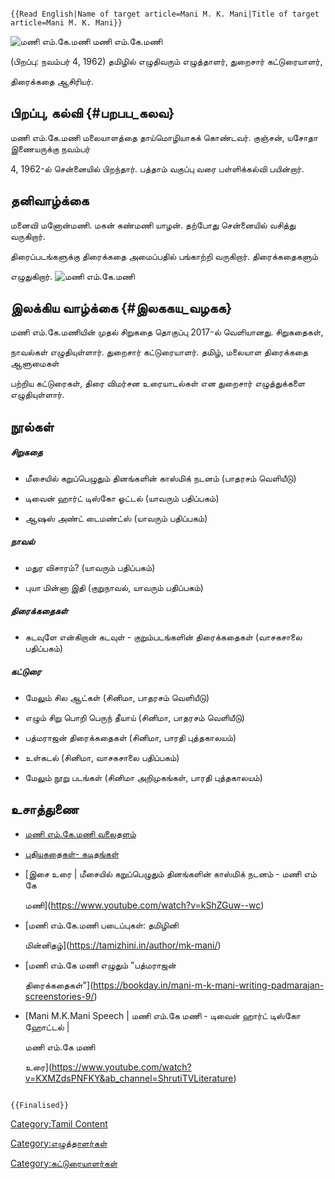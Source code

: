 ```{=mediawiki}
{{Read English|Name of target article=Mani M. K. Mani|Title of target article=Mani M. K. Mani}}
```
![மணி எம்.கே.மணி](மணி_எம்.கே.மணி.jpg "மணி எம்.கே.மணி") மணி எம்.கே.மணி
(பிறப்பு: நவம்பர் 4, 1962) தமிழில் எழுதிவரும் எழுத்தாளர், துறைசார் கட்டுரையாளர்,
திரைக்கதை ஆசிரியர்.

## பிறப்பு, கல்வி {#பறபப_கலவ}

மணி எம்.கே.மணி மலையாளத்தை தாய்மொழியாகக் கொண்டவர். குஞ்சன், யசோதா இணையருக்கு நவம்பர்
4, 1962-ல் சென்னையில் பிறந்தார். பத்தாம் வகுப்பு வரை பள்ளிக்கல்வி பயின்றார்.

## தனிவாழ்க்கை

மனைவி மனோன்மணி. மகன் கண்மணி யாழன். தற்போது சென்னையில் வசித்து வருகிறார்.
திரைப்படங்களுக்கு திரைக்கதை அமைப்பதில் பங்காற்றி வருகிறார். திரைக்கதைகளும்
எழுதுகிறார். ![மணி எம்.கே.மணி](மணி_எம்.கே.மணி2.png "மணி எம்.கே.மணி")

## இலக்கிய வாழ்க்கை {#இலககய_வழகக}

மணி எம்.கே.மணியின் முதல் சிறுகதை தொகுப்பு 2017-ல் வெளியானது. சிறுகதைகள்,
நாவல்கள் எழுதியுள்ளார். துறைசார் கட்டுரையாளர். தமிழ், மலையாள திரைக்கதை ஆளுமைகள்
பற்றிய கட்டுரைகள், திரை விமர்சன உரையாடல்கள் என துறைசார் எழுத்துக்களை எழுதியுள்ளார்.

## நூல்கள்

##### சிறுகதை

-   மீசையில் கறுப்பெழுதும் தினங்களின் காஸ்மிக் நடனம் (பாதரசம் வெளியீடு)
-   டிவைன் ஹார்ட் டிஸ்கோ ஓட்டல் (யாவரும் பதிப்பகம்)
-   ஆஷஸ் அண்ட் டைமண்ட்ஸ் (யாவரும் பதிப்பகம்)

##### நாவல்

-   மதுர விசாரம்? (யாவரும் பதிப்பகம்)
-   புயா மின்னா இதி (குறுநாவல், யாவரும் பதிப்பகம்)

##### திரைக்கதைகள்

-   கடவுளே என்கிறான் கடவுள் - குறும்படங்களின் திரைக்கதைகள் (வாசகசாலை பதிப்பகம்)

##### கட்டுரை

-   மேலும் சில ஆட்கள் (சினிமா, பாதரசம் வெளியீடு)
-   எழும் சிறு பொறி பெருந் தீயாய் (சினிமா, பாதரசம் வெளியீடு)
-   பத்மராஜன் திரைக்கதைகள் (சினிமா, பாரதி புத்தகாலயம்)
-   உள்கடல் (சினிமா, வாசகசாலை பதிப்பகம்)
-   மேலும் நூறு படங்கள் (சினிமா அறிமுகங்கள், பாரதி புத்தகாலயம்)

## உசாத்துணை

-   [மணி எம்.கே.மணி வலைதளம்](https://mkmani-sulal.blogspot.com/?m=1)
-   [புதியகதைகள்- கடிதங்கள்](https://www.jeyamohan.in/132461/)
-   [இசை உரை \| மீசையில் கறுப்பெழுதும் தினங்களின் காஸ்மிக் நடனம் - மணி எம் கே
    மணி](https://www.youtube.com/watch?v=kShZGuw--wc)
-   [மணி எம்.கே.மணி படைப்புகள்: தமிழினி
    மின்னிதழ்](https://tamizhini.in/author/mk-mani/)
-   [மணி எம்.கே மணி எழுதும் "பத்மராஜன்
    திரைக்கதைகள்"](https://bookday.in/mani-m-k-mani-writing-padmarajan-screenstories-9/)
-   [Mani M.K.Mani Speech \| மணி எம்.கே மணி - டிவைன் ஹார்ட் டிஸ்கோ ஹோட்டல் \|
    மணி எம்.கே மணி
    உரை](https://www.youtube.com/watch?v=KXMZdsPNFKY&ab_channel=ShrutiTVLiterature)

```{=mediawiki}
{{Finalised}}
```
[Category:Tamil Content](Category:Tamil_Content "wikilink")
[Category:எழுத்தாளர்கள்](Category:எழுத்தாளர்கள் "wikilink")
[Category:கட்டுரையாளர்கள்](Category:கட்டுரையாளர்கள் "wikilink")

